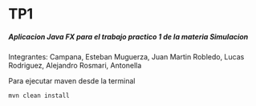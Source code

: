 # TP1

##### Aplicacion Java FX  para el trabajo practico 1 de la materia Simulacion

Integrantes: 
Campana, Esteban
Muguerza, Juan Martin
Robledo, Lucas
Rodriguez, Alejandro
Rosmari, Antonella

    
Para ejecutar maven desde la terminal

`mvn clean install `